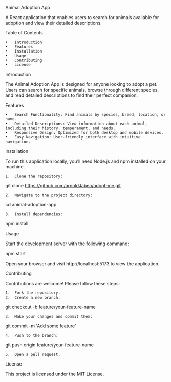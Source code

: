 Animal Adoption App

A React application that enables users to search for animals available for adoption and view their detailed descriptions.

Table of Contents

	•	Introduction
	•	Features
	•	Installation
	•	Usage
	•	Contributing
	•	License

Introduction

The Animal Adoption App is designed for anyone looking to adopt a pet. Users can search for specific animals, browse through different species, and read detailed descriptions to find their perfect companion.

Features

	•	Search Functionality: Find animals by species, breed, location, or name.
	•	Detailed Descriptions: View information about each animal, including their history, temperament, and needs.
	•	Responsive Design: Optimized for both desktop and mobile devices.
	•	Easy Navigation: User-friendly interface with intuitive navigation.

Installation

To run this application locally, you’ll need Node.js and npm installed on your machine.

	1.	Clone the repository:

git clone https://github.com/arnoldJabea/adopt-me.git


	2.	Navigate to the project directory:

cd animal-adoption-app


	3.	Install dependencies:

npm install



Usage

Start the development server with the following command:

npm start

Open your browser and visit http://localhost:5173 to view the application.

Contributing

Contributions are welcome! Please follow these steps:

	1.	Fork the repository.
	2.	Create a new branch:

git checkout -b feature/your-feature-name


	3.	Make your changes and commit them:

git commit -m 'Add some feature'


	4.	Push to the branch:

git push origin feature/your-feature-name


	5.	Open a pull request.

License

This project is licensed under the MIT License.

